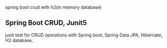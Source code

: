 spring boot crud with h2(in memory database)

## Spring Boot CRUD, Junit5
junit test for CRUD operations with Spring boot, Spring Data JPA, Hibernate, H2 database,

